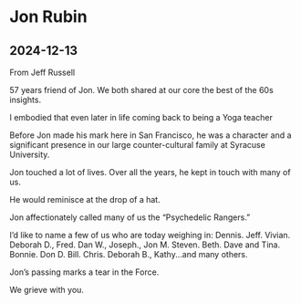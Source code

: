 # Jon Rubin


## 2024-12-13

From Jeff Russell


57 years friend of Jon.
We both shared at our core the best of the 60s insights.

I embodied that even later in life coming back to being a Yoga teacher

Before Jon made his mark here in San Francisco, he was a character and a significant presence in our large counter-cultural family at Syracuse University.

Jon touched a lot of lives. Over all the years, he kept in touch with many of us.

He would reminisce at the drop of a hat.

Jon affectionately called many of us the “Psychedelic Rangers.”

I’d like to name a few of us who are today weighing in: Dennis. Jeff. Vivian. Deborah D., Fred. Dan W., Joseph., Jon M. Steven. Beth. Dave and Tina. Bonnie. Don D. Bill. Chris. Deborah B., Kathy...and many others.

Jon’s passing marks a tear in the Force.

We grieve with you.

